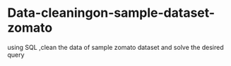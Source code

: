 # Data-cleaningon-sample-dataset-zomato
using SQL ,clean the data of sample zomato dataset and solve the desired query
